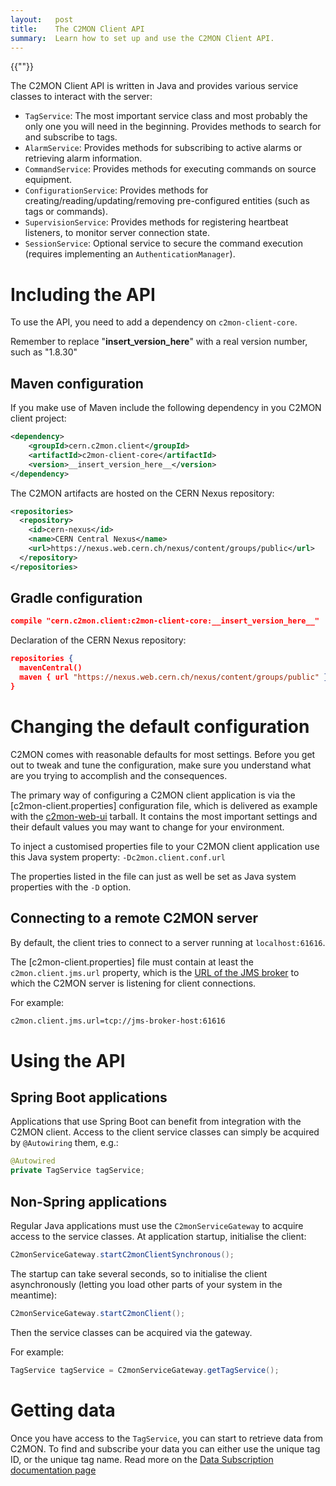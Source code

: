 ```yaml
---
layout:   post
title:    The C2MON Client API
summary:  Learn how to set up and use the C2MON Client API.
---
```

{{""}}

The C2MON Client API is written in Java and provides various service classes to interact with the server:

* `TagService`: The most important service class and most probably the only one you will need in the beginning. Provides methods to
search for and subscribe to tags.
* `AlarmService`: Provides methods for subscribing to active alarms or retrieving alarm information.
* `CommandService`: Provides methods for executing commands on source equipment.
* `ConfigurationService`: Provides methods for creating/reading/updating/removing pre-configured entities (such as tags or commands).
* `SupervisionService`: Provides methods for registering heartbeat listeners, to monitor server connection state.
* `SessionService`: Optional service to secure the command execution (requires implementing an `AuthenticationManager`).

# Including the API

To use the API, you need to add a dependency on `c2mon-client-core`.

Remember to replace "__insert_version_here__" with a real version number, such as "1.8.30"

## Maven configuration
If you make use of Maven include the following dependency in you C2MON client project:

```xml
<dependency>
    <groupId>cern.c2mon.client</groupId>
    <artifactId>c2mon-client-core</artifactId>
    <version>__insert_version_here__</version>
</dependency>
```

The C2MON artifacts are hosted on the CERN Nexus repository:

```xml
<repositories>
  <repository>
    <id>cern-nexus</id>
    <name>CERN Central Nexus</name>
    <url>https://nexus.web.cern.ch/nexus/content/groups/public</url>
  </repository>
</repositories>
```

## Gradle configuration

```json
compile "cern.c2mon.client:c2mon-client-core:__insert_version_here__"
```

Declaration of the CERN Nexus repository:

```json
repositories {
  mavenCentral()
  maven { url "https://nexus.web.cern.ch/nexus/content/groups/public" }
}

```

# Changing the default configuration

C2MON comes with reasonable defaults for most settings.
Before you get out to tweak and tune the configuration, make sure you understand what are you trying to accomplish and the consequences.

The primary way of configuring a C2MON client application is via the [c2mon-client.properties] configuration file, which is delivered as example with the [c2mon-web-ui](https://github.com/c2mon/c2mon-web-ui) tarball.
It contains the most important settings and their default values you may want to change for your environment.

To inject a customised properties file to your C2MON client application use this Java system property: `-Dc2mon.client.conf.url`

The properties listed in the file can just as well be set as Java system properties with the `-D` option.


## Connecting to a remote C2MON server

By default, the client tries to connect to a server running at `localhost:61616`.

The [c2mon-client.properties] file must contain at least the `c2mon.client.jms.url` property, which is the [URL of the JMS broker](http://activemq.apache.org/uri-protocols.html) to which the C2MON server is listening for client connections.

For example:

```bash
c2mon.client.jms.url=tcp://jms-broker-host:61616
```

# Using the API

## Spring Boot applications

Applications that use Spring Boot can benefit from integration with the C2MON client. Access to the client service classes can simply be acquired by
`@Autowiring` them, e.g.:

```java
@Autowired
private TagService tagService;
```

## Non-Spring applications

Regular Java applications must use the `C2monServiceGateway` to acquire access to the service classes. At application startup, initialise the client:

```java
C2monServiceGateway.startC2monClientSynchronous();
```

The startup can take several seconds, so to initialise the client asynchronously (letting you load other parts of your system in the meantime):

```java
C2monServiceGateway.startC2monClient();
```

Then the service classes can be acquired via the gateway.

For example:
```java
TagService tagService = C2monServiceGateway.getTagService();
```


# Getting data

Once you have access to the `TagService`, you can start to retrieve data from C2MON. To find and subscribe your data you can either use the unique tag ID,
or the unique tag name. Read more on the [Data Subscription documentation page](data-subscription)
